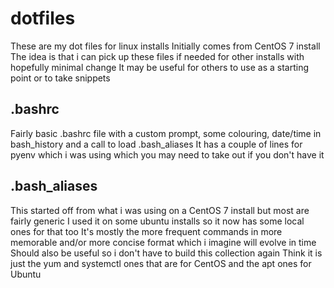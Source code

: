 # dotfiles

These are my dot files for linux installs
Initially comes from CentOS 7 install 
The idea is that i can pick up these files if needed for other installs with hopefully minimal change
It may be useful for others to use as a starting point or to take snippets

## .bashrc

Fairly basic .bashrc file with a custom prompt, some colouring, date/time in bash_history and a call to load .bash_aliases
It has a couple of lines for pyenv which i was using which you may need to take out if you don't have it

## .bash_aliases

This started off from what i was using on a CentOS 7 install but most are fairly generic
I used it on some ubuntu installs so it now has some local ones for that too
It's mostly the more frequent commands in more memorable and/or more concise format which i imagine will evolve in time
Should also be useful so i don't have to build this collection again
Think it is just the yum and systemctl ones that are for CentOS and the apt ones for Ubuntu
